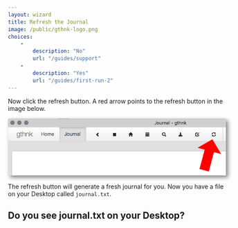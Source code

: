 ```yaml
---
layout: wizard
title: Refresh the Journal
image: /public/gthnk-logo.png
choices:
    -
        description: "No"
        url: "/guides/support"
    -
        description: "Yes"
        url: "/guides/first-run-2"
---
```


Now click the refresh button.
A red arrow points to the refresh button in the image below.

<p align="center">
    <img src="/public/gthnk-refresh.png" style="-webkit-filter: drop-shadow(5px 5px 5px #888); filter: drop-shadow(5px 5px 5px #888);" >
</p>

The refresh button will generate a fresh journal for you.
Now you have a file on your Desktop called `journal.txt`.

## Do you see journal.txt on your Desktop?
